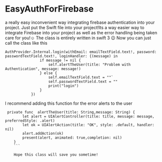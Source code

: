 # EasyAuthForFirebase
a really easy inconvenient way integrating firebase authentication into your project.
Just put the Swift file into your project!Its a way easier way to integrate Firebase into your project as well as the error handling being taken care for you!☺️
The class is entirely written in swift 3 😉 
Now you can just call the class like this 
```
AuthProvider.Internal.login(withEmail: emailTextField.text!, password: passwordTextField.text!, loginHandler: {(message) in
                if message != nil {
                    self.alertTheUser(title: "Problem with Authentication", message: message!)
                } else {
                    self.emailTextField.text = ""`
                    self.passwordTextField.text = ""
                    print("login") 
                }
            })

```


I recommend adding this function for the error alerts to the user
```
 private func  alertTheUser(title: String,message: String) {
        let alert = UIAlertController(title: title, message: message, preferredStyle: .alert)
        let ok = UIAlertAction(title: "OK", style: .default, handler: nil)
        alert.addAction(ok)
        present(alert, animated: true,completion: nil)
    }
    ```
   
    Hope this class will save you sometime! 
